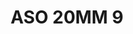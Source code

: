 ---
title: ASO 20MM 9
date: 
draft: false

# descripcion
description : Anillo de plata 925.

materials: Plata 925

color: 

dimensions: 20mm diámetro

code: 05-23-1395

type: "Anillos"

categories: []

price: $8.710,00

price_eftvo: $7.400,00

# Images
# first image will be shown in the product page
images:
  # - image: "images/path_to_image"
  # La ubicacion de las imagenes es imagenes/Anillos/Anillos.Solo Plata/05-23-1395-aso-20mm-9
  - image: "./images/anillos/solo_plata/05-23-1395-aso-20mm-9.jpg"
---